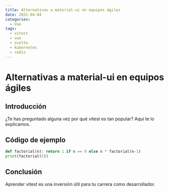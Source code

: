 ```yaml
---
title: Alternativas a material-ui en equipos ágiles
date: 2031-04-04
categories:
  - Vue
tags:
  - vitest
  - vue
  - svelte
  - kubernetes
  - redis
---
```


# Alternativas a material-ui en equipos ágiles

## Introducción

¿Te has preguntado alguna vez por qué vitest es tan popular? Aquí te lo explicamos.

## Código de ejemplo

```python
def factorial(n): return 1 if n == 0 else n * factorial(n-1)
print(factorial(5))
```

## Conclusión

Aprender vitest es una inversión útil para tu carrera como desarrollador.